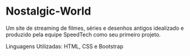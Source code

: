 # Nostalgic-World
Um site de streaming de filmes, séries e desenhos antigos idealizado e produzido pela equipe SpeedTech como seu primeiro projeto.

Linguagens Utilizadas: HTML, CSS e Bootstrap

